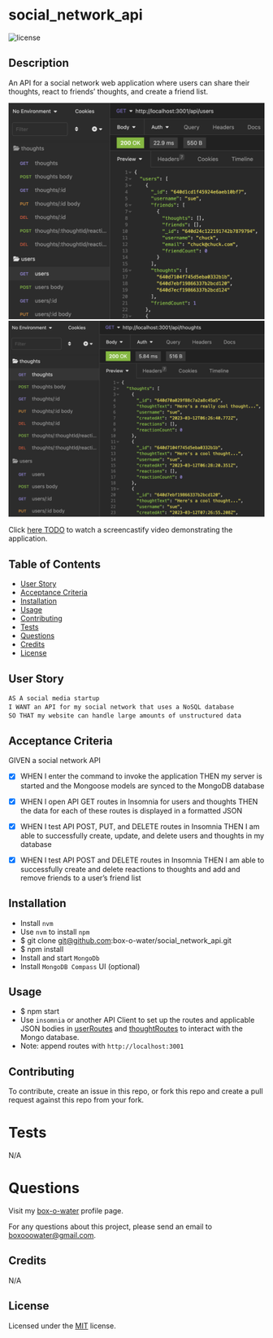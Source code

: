 # social_network_api

![license](https://img.shields.io/static/v1?label=license&message=MIT&color=blue)

## Description

An API for a social network web application where users can share their thoughts, react to friends’ thoughts, and create a friend list.

<img src="/assets/images/social_network_api_preview1.png" width="700"/>
<img src="/assets/images/social_network_api_preview2.png" width="700"/>

Click [here TODO]() to watch a screencastify video demonstrating the application.

## Table of Contents

- [User Story](#user-story)
- [Acceptance Criteria](#acceptance-criteria)
- [Installation](#installation)
- [Usage](#usage)
- [Contributing](#contributing)
- [Tests](#tests)
- [Questions](#questions)
- [Credits](#credits)
- [License](#license)

## User Story

```md
AS A social media startup
I WANT an API for my social network that uses a NoSQL database
SO THAT my website can handle large amounts of unstructured data
```

## Acceptance Criteria

GIVEN a social network API

- [x] WHEN I enter the command to invoke the application
      THEN my server is started and the Mongoose models are synced to the MongoDB database

- [x] WHEN I open API GET routes in Insomnia for users and thoughts
      THEN the data for each of these routes is displayed in a formatted JSON

- [x] WHEN I test API POST, PUT, and DELETE routes in Insomnia
      THEN I am able to successfully create, update, and delete users and thoughts in my database

- [x] WHEN I test API POST and DELETE routes in Insomnia
      THEN I am able to successfully create and delete reactions to thoughts and add and remove friends to a user’s friend list

## Installation

- Install `nvm`
- Use `nvm` to install `npm`
- $ git clone git@github.com:box-o-water/social_network_api.git
- $ npm install
- Install and start `MongoDb`
- Install `MongoDB Compass` UI (optional)

## Usage

- $ npm start
- Use `insomnia` or another API Client to set up the routes and applicable JSON bodies in [userRoutes](./routes/api/userRoutes.js) and [thoughtRoutes](./routes/api/thoughtRoutes.js) to interact with the Mongo database.
- Note: append routes with `http://localhost:3001`

## Contributing

To contribute, create an issue in this repo, or fork this repo and create a pull request against this repo from your fork.

# Tests

N/A

# Questions

Visit my [box-o-water](https://github.com/box-o-water) profile page.

For any questions about this project, please send an email to <boxooowater@gmail.com>.

## Credits

N/A

## License

Licensed under the [MIT](/LICENSE) license.
